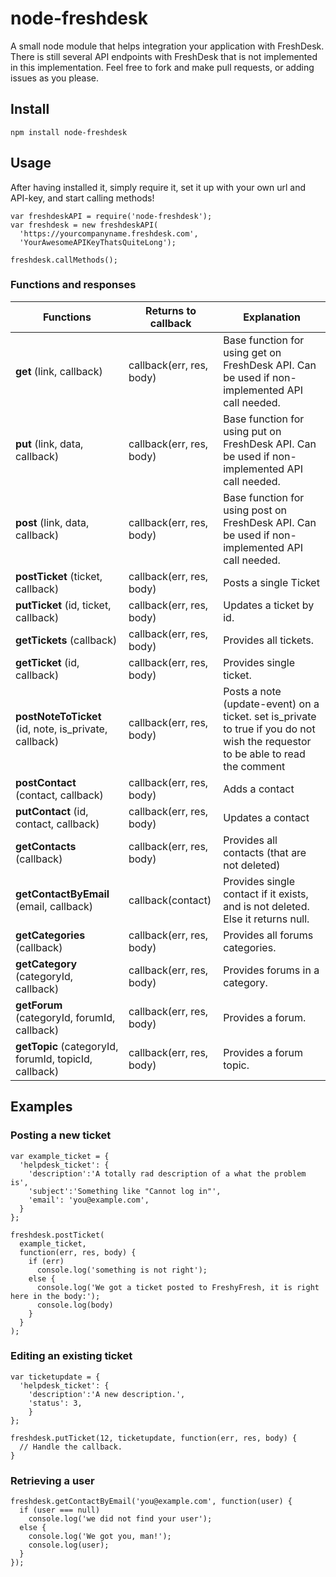 node-freshdesk
==============

A small node module that helps integration your application with FreshDesk.
There is still several API endpoints with FreshDesk that is not implemented in this implementation.
Feel free to fork and make pull requests, or adding issues as you please.

## Install

```npm install node-freshdesk```

## Usage

After having installed it, simply require it, set it up with your own url and API-key, and start calling methods!

```
var freshdeskAPI = require('node-freshdesk');
var freshdesk = new freshdeskAPI(
  'https://yourcompanyname.freshdesk.com',
  'YourAwesomeAPIKeyThatsQuiteLong');

freshdesk.callMethods();
```

### Functions and responses
| Functions | Returns to callback | Explanation |
| ---------------- | ---------------- | ---------------- |
| **get** (link, callback) | callback(err, res, body) | Base function for using get on FreshDesk API. Can be used if non-implemented API call needed. |
| **put** (link, data, callback) | callback(err, res, body)| Base function for using put on FreshDesk API. Can be used if non-implemented API call needed. |
| **post** (link, data, callback) | callback(err, res, body) | Base function for using post on FreshDesk API. Can be used if non-implemented API call needed. |
| **postTicket** (ticket, callback) | callback(err, res, body) | Posts a single Ticket  |
| **putTicket** (id, ticket, callback) | callback(err, res, body) | Updates a ticket by id. |
| **getTickets** (callback) | callback(err, res, body) | Provides all tickets. |
| **getTicket** (id, callback) | callback(err, res, body) | Provides single ticket. |
| **postNoteToTicket** (id, note, is_private, callback) | callback(err, res, body) | Posts a note (update-event) on a ticket. set is_private to true if you do not wish the requestor to be able to read the comment |
| **postContact** (contact, callback) | callback(err, res, body) | Adds a contact |
| **putContact** (id, contact, callback) | callback(err, res, body) | Updates a contact |
| **getContacts** (callback) | callback(err, res, body) | Provides all contacts (that are not deleted)|
| **getContactByEmail** (email, callback) | callback(contact) | Provides single contact if it exists, and is not deleted. Else it returns null. |
| **getCategories** (callback) | callback(err, res, body) | Provides all forums categories. |
| **getCategory** (categoryId, callback) | callback(err, res, body) | Provides forums in a category. |
| **getForum** (categoryId, forumId, callback) | callback(err, res, body) | Provides a forum. |
| **getTopic** (categoryId, forumId, topicId, callback) | callback(err, res, body) | Provides a forum topic. |

## Examples

### Posting a new ticket
```
var example_ticket = {
  'helpdesk_ticket': {
    'description':'A totally rad description of a what the problem is',
    'subject':'Something like "Cannot log in"',
    'email': 'you@example.com',
  }
};

freshdesk.postTicket(
  example_ticket,
  function(err, res, body) {
    if (err)
      console.log('something is not right');
    else {
      console.log('We got a ticket posted to FreshyFresh, it is right here in the body:');
      console.log(body)
    }
  }
);
```
### Editing an existing ticket
```
var ticketupdate = {
  'helpdesk_ticket': {
    'description':'A new description.',
    'status': 3,
    }
};

freshdesk.putTicket(12, ticketupdate, function(err, res, body) {
  // Handle the callback.
}
```
### Retrieving a user
```
freshdesk.getContactByEmail('you@example.com', function(user) {
  if (user === null)
    console.log('we did not find your user');
  else {
    console.log('We got you, man!');
    console.log(user);
  }
});
```
